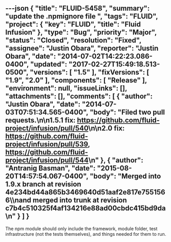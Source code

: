 ---json
{
  "title": "FLUID-5458",
  "summary": "update the .npmignore file ",
  "tags": "FLUID",
  "project": {
    "key": "FLUID",
    "title": "Fluid Infusion"
  },
  "type": "Bug",
  "priority": "Major",
  "status": "Closed",
  "resolution": "Fixed",
  "assignee": "Justin Obara",
  "reporter": "Justin Obara",
  "date": "2014-07-02T14:22:23.086-0400",
  "updated": "2017-02-27T15:49:18.513-0500",
  "versions": [
    "1.5"
  ],
  "fixVersions": [
    "1.9",
    "2.0"
  ],
  "components": [
    "Release"
  ],
  "environment": null,
  "issueLinks": [],
  "attachments": [],
  "comments": [
    {
      "author": "Justin Obara",
      "date": "2014-07-03T07:51:34.565-0400",
      "body": "Filed two pull requests.\n\n1.5.1 fix: <https://github.com/fluid-project/infusion/pull/540>\n\n2.0 fix: <https://github.com/fluid-project/infusion/pull/539>, <https://github.com/fluid-project/infusion/pull/544>\n"
    },
    {
      "author": "Antranig Basman",
      "date": "2015-08-20T14:57:54.067-0400",
      "body": "Merged into 1.9.x branch at revision 4e234bd44a865b3469640d51aaf2e817e7551566\\\nand merged into trunk at revision c7b4c510325f4af134216e88ad00cbdc415bd9da\n"
    }
  ]
}
---
The npm module should only include the framework, module folder, test infrastructure (not the tests themselves), and things needed for them to run.

        